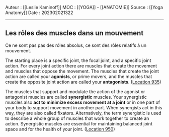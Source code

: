 Auteur : [[Leslie Kaminoff]]
MOC : [[YOGA]] - [[ANATOMIE]]
Source : [[Yoga Anatomy]]
Date : 202302021322
***

## Les rôles des muscles dans un mouvement
Ce ne sont pas pas des rôles absolus, ce sont des rôles relatifs à un mouvement. 

The starting place is a specific joint, the focal joint, and a specific joint action. For every joint action there are muscles that create the movement and muscles that oppose the movement. The muscles that create the joint action are called your **agonists**, or prime movers, and the muscles that create the opposite joint action are called your **antagonists**. ([Location 935](https://readwise.io/to_kindle?action=open&asin=B0998616FH&location=935))

The muscles that support and modulate the action of the agonist or antagonist muscles are called **synergistic** muscles. Your synergistic muscles also **act to minimize excess movement at a joint** or in one part of your body to support movement in another part. When synergists act in this way, they are also called fixators. Alternatively, the term synergistic is used to describe a whole group of muscles that work together to create an action. Synergistic muscles are essential for maintaining balanced joint space and for the health of your joint. ([Location 950](https://readwise.io/to_kindle?action=open&asin=B0998616FH&location=950))